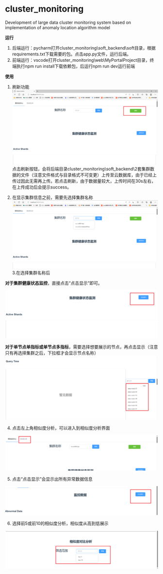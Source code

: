 # cluster_monitoring
Development of large data cluster monitoring system based on implementation of anomaly location algorithm model



**运行**

1. 后端运行：pycharm打开cluster_monitoring\soft_backend\soft目录，根据requirements.txt下载需要的包。点击app.py文件，运行后端。
2. 前端运行：vscode打开cluster_monitoring\web\MyPortalProject目录，终端执行npm run install下载依赖包，后运行npm run dev运行前端



**使用**

1. 刷新功能
![](https://github.com/KettySmith/cluster_monitoring/raw/main/pic/1.png)
点击刷新按钮，会将后端目录cluster_monitoring\soft_backend\2套集群数据的文件（注意文件格式与目录格式不可变更）上传至云数据库，由于已经上传过因此无需再上传。若点击刷新，由于数据量较大，上传时间在30s左右，在上传成功后会提示success。

2. 在显示集群信息之前，需要先选择集群名称
![](https://github.com/KettySmith/cluster_monitoring/raw/main/pic/2.png)
3.在选择集群名称后

**对于集群健康状态监控**，直接点击“点击显示”即可。

![](https://github.com/KettySmith/cluster_monitoring/raw/main/pic/3.png)

**对于单节点单指标或单节点多指标**，需要选择想要展示的节点，再点击显示（注意 只有再选择集群之后，下拉框才会显示节点名称）
![](https://github.com/KettySmith/cluster_monitoring/raw/main/pic/4.png)

4. 点击左上角相似度分析，可以进入到相似度分析界面

![](https://github.com/KettySmith/cluster_monitoring/raw/main/pic/5.png)

5. 点击“点击显示”会显示出所有异常数据信息

![](https://github.com/KettySmith/cluster_monitoring/raw/main/pic/6.png)

6. 选择前5或前10的相似度分析，相似度从高到低展示

![](https://github.com/KettySmith/cluster_monitoring/raw/main/pic/7.png)
